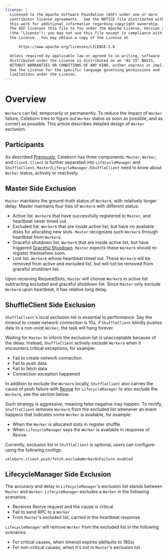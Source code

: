 ```yaml
---
license: |
  Licensed to the Apache Software Foundation (ASF) under one or more
  contributor license agreements.  See the NOTICE file distributed with
  this work for additional information regarding copyright ownership.
  The ASF licenses this file to You under the Apache License, Version 2.0
  (the "License"); you may not use this file except in compliance with
  the License.  You may obtain a copy of the License at

      https://www.apache.org/licenses/LICENSE-2.0

  Unless required by applicable law or agreed to in writing, software
  distributed under the License is distributed on an "AS IS" BASIS,
  WITHOUT WARRANTIES OR CONDITIONS OF ANY KIND, either express or implied.
  See the License for the specific language governing permissions and
  limitations under the License.
---
```


# Overview
`Worker`s can fail, temporarily or permanently. To reduce the impact of `Worker` failure, Celeborn tries to
figure out `Worker` status as soon as possible, and as correct as possible. This article describes detailed
design of `Worker` exclusion.

## Participants
As described [Previously](../../developers/overview#components), Celeborn has three components: `Master`, `Worker`,
and `Client`. `Client` is further separated into `LifecycleManager` and `ShuffleClient`. `Master`/`LifecycleManager`
/`ShuffleClient` need to know about `Worker` status, actively or reactively.

## Master Side Exclusion
`Master` maintains the ground-truth status of `Worker`s, with relatively longer delay. Master maintains four
lists of `Worker`s with different status:

- Active list. `Worker`s that have successfully registered to `Master`, and heartbeat never timed out.
- Excluded list. `Worker`s that are inside active list, but have no available disks for allocating new
  slots. `Master` recognizes such `Worker`s through heartbeat from `Worker`s.
- Graceful shutdown list. `Worker`s that are inside active list, but have triggered
  [Graceful Shutdown](../../upgrading). `Master` expects these `Worker`s should re-register themselves soon.
- Lost list. `Worker`s whose heartbeat timed out. These `Worker`s will be removed from active and excluded
  list, but will not be removed from graceful shutdown list.

Upon receiving RequestSlots, `Master` will choose `Worker`s in active list subtracting excluded and graceful
shutdown list. Since `Master` only exclude `Worker`s upon heartbeat, it has relative long delay.

## ShuffleClient Side Exclusion
`ShuffleClient`'s local exclusion list is essential to performance. Say the timeout to create network
connection is 10s, if `ShuffleClient` blindly pushes data to a non-exist `Worker`, the task will hang forever.

Waiting for `Master` to inform the exclusion list is unacceptable because of the delay. Instead, `ShuffleClient`
actively exclude `Worker`s when it encounters critical exceptions, for example:

- Fail to create network connection
- Fail to push data
- Fail to fetch data
- Connection exception happened

In addition to exclude the `Worker`s locally, `ShuffleClient` also carries the cause of push failure with
[Revive](../../developers/faulttolerant#handle-pushdata-failure) for `LifecycleManager` to also exclude the `Worker`s,
see the section below.

Such strategy is aggressive, meaning false negative may happen. To rectify, `ShuffleClient` removes `Worker`s from
the excluded list whenever an event happens that indicates some `Worker` is available, for example:

- When the `Worker` is allocated slots in register shuffle
- When `LifecycleManager` says the `Worker` is available in response of Revive

Currently, exclusion list in `ShuffleClient` is optional, users can configure using the following configs:

`celeborn.client.push/fetch.excludeWorkerOnFailure.enabled`

## LifecycleManager Side Exclusion 
The accuracy and delay in `LifecycleManager`'s exclusion list stands between `Master` and `Worker`. `LifecyleManager`
excludes a `Worker` in the following scenarios:

- Receives Revive request and the cause is critical
- Fail to send RPC to a `Worker`
- From `Master`'s excluded list, carried in the heartbeat response

`LifecycleManager` will remove `Worker` from the excluded list in the following scenarios:

- For critical causes, when timeout expires (defaults to 180s)
- For non-critical causes, when it's not in `Master`'s exclusion list